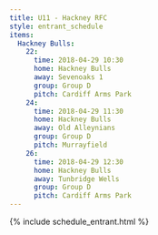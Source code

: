 ```yaml
---
title: U11 - Hackney RFC
style: entrant_schedule
items:
  Hackney Bulls:
    22:
      time: 2018-04-29 10:30
      home: Hackney Bulls
      away: Sevenoaks 1
      group: Group D
      pitch: Cardiff Arms Park
    24:
      time: 2018-04-29 11:30
      home: Hackney Bulls
      away: Old Alleynians
      group: Group D
      pitch: Murrayfield
    26:
      time: 2018-04-29 12:30
      home: Hackney Bulls
      away: Tunbridge Wells
      group: Group D
      pitch: Cardiff Arms Park
---
```


{% include schedule_entrant.html %}
